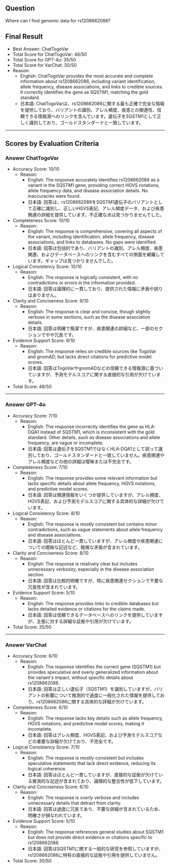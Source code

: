 ## Question

Where can I find genomic data for rs1208662086?

## Final Result

- Best Answer: ChatTogoVar
- Total Score for ChatTogoVar: 48/50
- Total Score for GPT-4o: 35/50
- Total Score for VarChat: 30/50
- Reason:
  - English: ChatTogoVar provides the most accurate and complete information about rs1208662086, including variant identification, allele frequency, disease associations, and links to credible sources. It correctly identifies the gene as SQSTM1, matching the gold standard.
  - 日本語: ChatTogoVarは、rs1208662086に関する最も正確で完全な情報を提供しており、バリアントの識別、アレル頻度、疾患との関連性、信頼できる情報源へのリンクを含んでいます。遺伝子をSQSTM1として正しく識別しており、ゴールドスタンダードと一致しています。

---

## Scores by Evaluation Criteria

### Answer ChatTogoVar
- Accuracy Score: 10/10
  - Reason: 
    - English: The response accurately identifies rs1208662086 as a variant in the SQSTM1 gene, providing correct HGVS notations, allele frequency data, and disease association details. No inaccuracies were found.
    - 日本語: 回答は、rs1208662086をSQSTM1遺伝子のバリアントとして正確に識別し、正しいHGVS表記、アレル頻度データ、および疾患関連の詳細を提供しています。不正確な点は見つかりませんでした。
- Completeness Score: 10/10
  - Reason: 
    - English: The response is comprehensive, covering all aspects of the variant, including identification, allele frequency, disease associations, and links to databases. No gaps were identified.
    - 日本語: 回答は包括的であり、バリアントの識別、アレル頻度、疾患関連、およびデータベースへのリンクを含むすべての側面を網羅しています。ギャップは見つかりませんでした。
- Logical Consistency Score: 10/10
  - Reason: 
    - English: The response is logically consistent, with no contradictions or errors in the information provided.
    - 日本語: 回答は論理的に一貫しており、提供された情報に矛盾や誤りはありません。
- Clarity and Conciseness Score: 9/10
  - Reason: 
    - English: The response is clear and concise, though slightly verbose in some sections, such as the disease association details.
    - 日本語: 回答は明確で簡潔ですが、疾患関連の詳細など、一部のセクションでやや冗長です。
- Evidence Support Score: 9/10
  - Reason: 
    - English: The response relies on credible sources like TogoVar and gnomAD, but lacks direct citations for predictive model scores.
    - 日本語: 回答はTogoVarやgnomADなどの信頼できる情報源に基づいていますが、予測モデルスコアに関する直接的な引用が欠けています。
- Total Score: 48/50

---

### Answer GPT-4o
- Accuracy Score: 7/10
  - Reason: 
    - English: The response incorrectly identifies the gene as HLA-DQA1 instead of SQSTM1, which is inconsistent with the gold standard. Other details, such as disease associations and allele frequency, are vague or incomplete.
    - 日本語: 回答は遺伝子をSQSTM1ではなくHLA-DQA1として誤って識別しており、ゴールドスタンダードと一致していません。疾患関連やアレル頻度などの他の詳細は曖昧または不完全です。
- Completeness Score: 7/10
  - Reason: 
    - English: The response provides some relevant information but lacks specific details about allele frequency, HGVS notations, and predictive model scores.
    - 日本語: 回答は関連情報をいくつか提供していますが、アレル頻度、HGVS表記、および予測モデルスコアに関する具体的な詳細が欠けています。
- Logical Consistency Score: 8/10
  - Reason: 
    - English: The response is mostly consistent but contains minor contradictions, such as vague statements about allele frequency and disease associations.
    - 日本語: 回答はほとんど一貫していますが、アレル頻度や疾患関連についての曖昧な記述など、軽微な矛盾が含まれています。
- Clarity and Conciseness Score: 8/10
  - Reason: 
    - English: The response is relatively clear but includes unnecessary verbosity, especially in the disease association section.
    - 日本語: 回答は比較的明確ですが、特に疾患関連セクションで不要な冗長性が含まれています。
- Evidence Support Score: 5/10
  - Reason: 
    - English: The response provides links to credible databases but lacks detailed evidence or citations for the claims made.
    - 日本語: 回答は信頼できるデータベースへのリンクを提供していますが、主張に対する詳細な証拠や引用が欠けています。
- Total Score: 35/50

---

### Answer VarChat
- Accuracy Score: 6/10
  - Reason: 
    - English: The response identifies the correct gene (SQSTM1) but provides speculative and overly generalized information about the variant's impact, without specific details about rs1208662086.
    - 日本語: 回答は正しい遺伝子（SQSTM1）を識別していますが、バリアントの影響について推測的で過度に一般化された情報を提供しており、rs1208662086に関する具体的な詳細が欠けています。
- Completeness Score: 6/10
  - Reason: 
    - English: The response lacks key details such as allele frequency, HGVS notations, and predictive model scores, making it incomplete.
    - 日本語: 回答はアレル頻度、HGVS表記、および予測モデルスコアなどの重要な詳細が欠けており、不完全です。
- Logical Consistency Score: 7/10
  - Reason: 
    - English: The response is mostly consistent but includes speculative statements that lack direct evidence, reducing its logical coherence.
    - 日本語: 回答はほとんど一貫していますが、直接的な証拠が欠けている推測的な記述が含まれており、論理的な整合性が低下しています。
- Clarity and Conciseness Score: 6/10
  - Reason: 
    - English: The response is overly verbose and includes unnecessary details that detract from clarity.
    - 日本語: 回答は過度に冗長であり、不要な詳細が含まれているため、明確さが損なわれています。
- Evidence Support Score: 5/10
  - Reason: 
    - English: The response references general studies about SQSTM1 but does not provide direct evidence or citations specific to rs1208662086.
    - 日本語: 回答はSQSTM1に関する一般的な研究を参照していますが、rs1208662086に特有の直接的な証拠や引用を提供していません。
- Total Score: 30/50